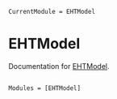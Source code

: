 ```@meta
CurrentModule = EHTModel
```

# EHTModel

Documentation for [EHTModel](https://github.com/EHTJulia/EHTModel.jl).

```@index
```

```@autodocs
Modules = [EHTModel]
```
